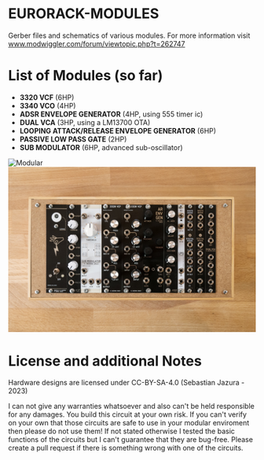 # EURORACK-MODULES

Gerber files and schematics of various modules. For more information visit www.modwiggler.com/forum/viewtopic.php?t=262747

# List of Modules (so far)
- **3320 VCF** (6HP)
- **3340 VCO** (4HP)
- **ADSR ENVELOPE GENERATOR** (4HP, using 555 timer ic)
- **DUAL VCA** (3HP, using a LM13700 OTA)
- **LOOPING ATTACK/RELEASE ENVELOPE GENERATOR** (6HP)
- **PASSIVE LOW PASS GATE** (2HP)
- **SUB MODULATOR** (6HP, advanced sub-oscillator)

![Modular](https://github.com/diysynth/EURORACK-MODULES/blob/main/ModularJazura1.jpg)
![Modular](https://github.com/diysynth/EURORACK-MODULES/blob/main/ModularJazura2.jpg)

# License and additional Notes
Hardware designs are licensed under CC-BY-SA-4.0 (Sebastian Jazura - 2023)

I can not give any warranties whatsoever and also can't be held responsible for any damages. You build this circuit at your own risk. If you can't verify on your own that those circuits are safe to use in your modular enviroment then please do not use them! If not stated otherwise I tested the basic functions of the circuits but I can't guarantee that they are bug-free. Please create a pull request if there is something wrong with one of the circuits.

